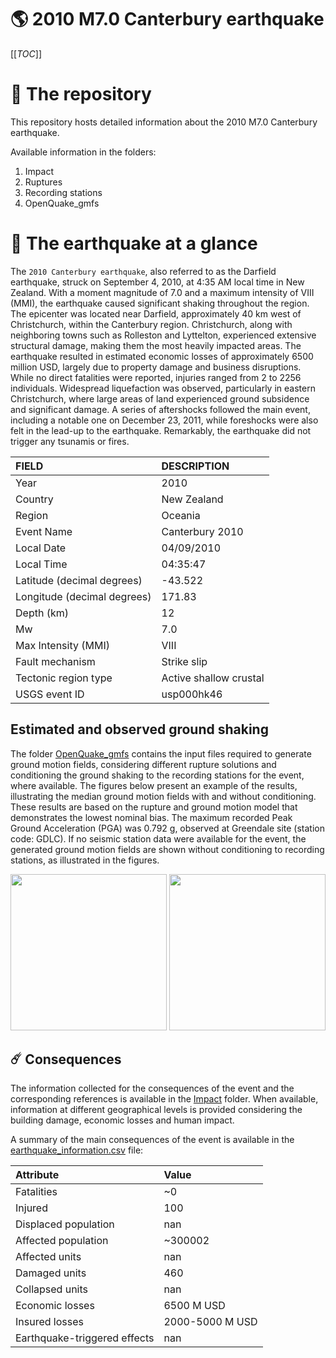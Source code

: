# 🌎 2010 M7.0 Canterbury earthquake
[[_TOC_]]

# 📂 The repository

This repository hosts detailed information about the 2010 M7.0 Canterbury earthquake.

Available information in the folders:

1. Impact
2. Ruptures
3. Recording stations
4. OpenQuake_gmfs


# 🚀 The earthquake at a glance 

The `2010 Canterbury earthquake`, also referred to as the Darfield earthquake, struck on September 4, 2010, at 4:35 AM local time in New Zealand. With a moment magnitude of 7.0 and a maximum intensity of VIII (MMI), the earthquake caused significant shaking throughout the region. The epicenter was located near Darfield, approximately 40 km west of Christchurch, within the Canterbury region. Christchurch, along with neighboring towns such as Rolleston and Lyttelton, experienced extensive structural damage, making them the most heavily impacted areas. The earthquake resulted in estimated economic losses of approximately 6500 million USD, largely due to property damage and business disruptions. While no direct fatalities were reported, injuries ranged from 2 to 2256 individuals. Widespread liquefaction was observed, particularly in eastern Christchurch, where large areas of land experienced ground subsidence and significant damage. A series of aftershocks followed the main event, including a notable one on December 23, 2011, while foreshocks were also felt in the lead-up to the earthquake. Remarkably, the earthquake did not trigger any tsunamis or fires.

| FIELD | DESCRIPTION |
|:-------|:-------------|
| Year | 2010 |
| Country | New Zealand |
| Region | Oceania |
| Event Name | Canterbury 2010 |
| Local Date | 04/09/2010 |
| Local Time | 04:35:47 |
| Latitude (decimal degrees) | -43.522 |
| Longitude (decimal degrees) | 171.83 |
| Depth (km) | 12 |
| Mw | 7.0 |
| Max Intensity (MMI) | VIII |
| Fault mechanism | Strike slip |
| Tectonic region type | Active shallow crustal |
| USGS event ID | usp000hk46 |

## Estimated and observed ground shaking

The folder [OpenQuake_gmfs](./OpenQuake_gmfs/) contains the input files required to generate ground motion fields, considering different rupture solutions and conditioning the ground shaking to the recording stations for the event, where available. The figures below present an example of the results, illustrating the median ground motion fields with and without conditioning. These results are based on the rupture and ground motion model that demonstrates the lowest nominal bias. The maximum recorded Peak Ground Acceleration (PGA) was 0.792 g, observed at Greendale site (station code: GDLC). 
If no seismic station data were available for the event, the generated ground motion fields are shown without conditioning to recording stations, as illustrated in the figures.

<img src="./4_OpenQuake_gmfs/median_gmf_stations_none.png" height="250">
<img src="./4_OpenQuake_gmfs/median_gmf_stations_seismic.png" height="250">

## ☄️ Consequences

The information collected for the consequences of the event and the corresponding references is available in the [Impact](./Impact) folder. When available, information at different geographical levels is provided considering the building damage, economic losses and human impact.

A summary of the main consequences of the event is available in the [earthquake_information.csv](./earthquake_information.csv) file:

| Attribute | Value |
|:-------|:-------------|
| Fatalities | ~0 |
| Injured | 100 |
| Displaced population | nan |
| Affected population | ~300002 |
| Affected units | nan |
| Damaged units | 460 |
| Collapsed units | nan |
| Economic losses | 6500 M USD |
| Insured losses | 2000-5000 M USD |
| Earthquake-triggered effects | nan |
